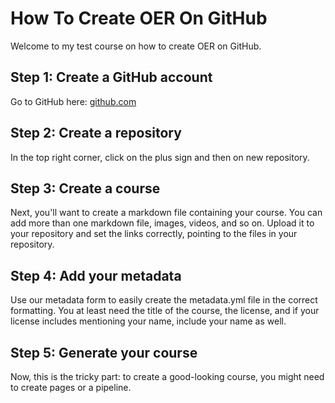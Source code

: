 # How To Create OER On GitHub

Welcome to my test course on how to create OER on GitHub.

## Step 1: Create a GitHub account
Go to GitHub here: [github.com](https://github.com)

## Step 2: Create a repository
In the top right corner, click on the plus sign and then on new repository.

## Step 3: Create a course
Next, you'll want to create a markdown file containing your course. You can add more than one markdown file, images, videos, and so on. Upload it to your repository and set the links correctly, pointing to the files in your repository.

## Step 4: Add your metadata
Use our metadata form to easily create the metadata.yml file in the correct formatting. You at least need the title of the course, the license, and if your license includes mentioning your name, include your name as well.

## Step 5: Generate your course
Now, this is the tricky part: to create a good-looking course, you might need to create pages or a pipeline.
